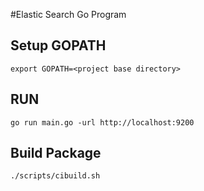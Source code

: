 #Elastic Search Go Program

## Setup GOPATH
```
export GOPATH=<project base directory>
```

## RUN 
```
go run main.go -url http://localhost:9200
```

## Build Package
```
./scripts/cibuild.sh
```
